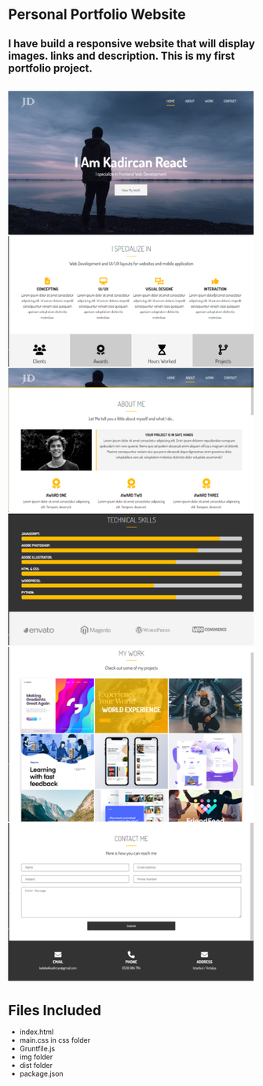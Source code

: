 
# Personal Portfolio Website

## I have build a responsive website that will display images. links and description. This is my first portfolio project.

<br>
<img src="images/Porfolio1.png" width="500">
<img src="images/Porfolio2.png" width="500">
<img src="images/Porfolio3.png" width="500">
<img src="images/Porfolio4.png" width="500">
<img src="images/Porfolio5.png" width="500">
<img src="images/Porfolio6.png" width="500">
<br>

# Files Included

* index.html
* main.css in css folder
* Gruntfile.js
* img folder
* dist folder
* package.json





